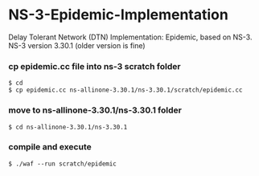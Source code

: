 # NS-3-Epidemic-Implementation
Delay Tolerant Network (DTN) Implementation: Epidemic, based on NS-3.  <br>
NS-3 version 3.30.1 (older version is fine)

### cp epidemic.cc file into ns-3 scratch folder
```
$ cd
$ cp epidemic.cc ns-allinone-3.30.1/ns-3.30.1/scratch/epidemic.cc
```

### move to ns-allinone-3.30.1/ns-3.30.1 folder
```
$ cd ns-allinone-3.30.1/ns-3.30.1
```

### compile and execute
```
$ ./waf --run scratch/epidemic
```

